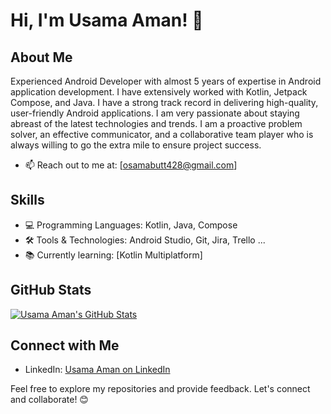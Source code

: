 
# Hi, I'm Usama Aman! 👋

## About Me

Experienced Android Developer with almost 5 years of expertise in Android application development. I have extensively worked with Kotlin, Jetpack Compose, and Java. I have a strong track record in delivering high-quality, user-friendly Android applications. I am very passionate about staying abreast of the latest technologies and trends. I am a proactive problem solver, an effective communicator, and a collaborative team player who is always willing to go the extra mile to ensure project success.

<!-- - 🌐 Check out my portfolio: [Usama Aman's Portfolio](https://your-portfolio-url.com) -->
- 📫 Reach out to me at: [osamabutt428@gmail.com]

## Skills

- 💻 Programming Languages: Kotlin, Java, Compose
- 🛠️ Tools & Technologies: Android Studio, Git, Jira, Trello ...
- 📚 Currently learning: [Kotlin Multiplatform]


## GitHub Stats

[![Usama Aman's GitHub Stats](https://github-readme-stats.vercel.app/api?username=Usama-Aman&show_icons=true&theme=radical)](https://github.com/Usama-Aman)

## Connect with Me

- LinkedIn: [Usama Aman on LinkedIn]([https://www.linkedin.com/in/usama-aman/])

Feel free to explore my repositories and provide feedback. Let's connect and collaborate! 😊
